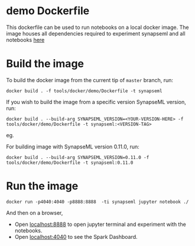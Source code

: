 # demo Dockerfile
This dockerfile can be used to run notebooks on a local docker image. The image houses all dependencies required to experiment synapseml and all notebooks [here](https://github.com/microsoft/SynapseML/tree/master/notebooks/features)

# Build the image
To build the docker image from the current tip of `master` branch, run:

```
docker build . -f tools/docker/demo/Dockerfile -t synapseml
```

If you wish to build the image from a specific version SynapseML version, run:
```
docker build . --build-arg SYNAPSEML_VERSION=<YOUR-VERSION-HERE> -f tools/docker/demo/Dockerfile -t synapseml:<VERSION-TAG>
```

eg.

For building image with SynapseML version 0.11.0, run:
```
docker build . --build-arg SYNAPSEML_VERSION=0.11.0 -f tools/docker/demo/Dockerfile -t synapseml:0.11.0
```

# Run the image
```
docker run -p4040:4040 -p8888:8888  -ti synapseml jupyter notebook ./
```
And then on a browser,
- Open [localhost:8888](https://localhost:8888) to open jupyter terminal and experiment with the notebooks.
- Open [localhost:4040]() to see the Spark Dashboard.
